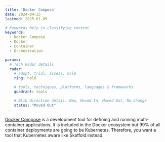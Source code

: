 ```yaml
---
title: 'Docker Compose'
date: 2024-04-25
lastmod: 2025-01-05

# Keywords help in classifying content
keywords:
  - Docker Compose
  - Docker
  - Container
  - Orchestration

params:
  # Tech Radar details
  radar:
    # adopt, trial, assess, hold
    ring: hold

    # tools, techniques, platforms, languages & frameworks
    quadrant: tools

    # Blib direction detail: New, Moved In, Moved Out, No Change
    status: "Moved Out"
---
```


[Docker Compose](https://docs.docker.com/compose) is a development tool for defining and running multi-container applications.  It is included in the Docker ecosystem but 99% of all container deployments are going to be Kubernetes.  Therefore, you want a tool that Kubernetes aware like Skaffold instead.

<!--more-->
